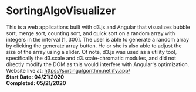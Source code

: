 # SortingAlgoVisualizer
This is a web applications built with d3.js and Angular that visualizes bubble sort, merge sort, counting sort, and quick sort 
on a random array with integers in the interval [1, 300]. The user is able to generate a random array by clicking the generate array 
button. He or she is also able to adjust the size of the array using a slider.
Of note, d3.js was used as a utility tool, specifically the d3.scale and d3.scale-chromatic modules, and did not directly modify the DOM as this would interfere with Angular's optimization. 
<br/>
Website live at: https://sortingalgorithm.netlify.app/
<br/>
**Start Date: 04/21/2020**
<br/>
**Completed: 05/21/2020**


